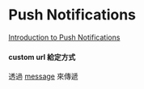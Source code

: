 # Push Notifications

[Introduction to Push Notifications](https://developers.google.com/web/ilt/pwa/introduction-to-push-notifications)

#### custom url 給定方式

透過 [message](https://github.com/zaru/webpush#with-a-payload) 來傳遞


